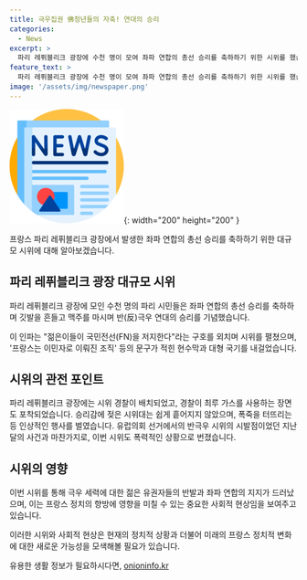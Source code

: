 ```yaml
---
title: 극우집권 佛청년들의 자축! 연대의 승리
categories:
  - News
excerpt: >
  파리 레퓌블리크 광장에 수천 명이 모여 좌파 연합의 총선 승리를 축하하기 위한 시위를 했습니다. 이로써 극우 국민연합의 집권을 저지하게 된 것에 대한 승리의 기쁨이 이어졌습니다. 특히 젊은 유권자들이 이번 승리에 열광하여 광장에서 반극우 시위 구호를 외치며 축하했고, 경찰과의 갈등도 있었습니다. 이와 관련한 소송 나선 경찰의 모습과 최루 가스 사용 장면도 포착됐습니다. 이슈가 된 국민전선과 국민연합 사이의 갈등과 그에 대한 반응들이 시민들에게 큰 주목을 받았습니다.
feature_text: >
  파리 레퓌블리크 광장에 수천 명이 모여 좌파 연합의 총선 승리를 축하하기 위한 시위를 했습니다. 이로써 극우 국민연합의 집권을 저지하게 된 것에 대한 승리의 기쁨이 이어졌습니다. 특히 젊은 유권자들이 이번 승리에 열광하여 광장에서 반극우 시위 구호를 외치며 축하했고, 경찰과의 갈등도 있었습니다. 이와 관련한 소송 나선 경찰의 모습과 최루 가스 사용 장면도 포착됐습니다. 이슈가 된 국민전선과 국민연합 사이의 갈등과 그에 대한 반응들이 시민들에게 큰 주목을 받았습니다.
image: '/assets/img/newspaper.png'
---
```


<p><img src="/assets/img/newspaper.png" alt="kimp 속보" />{: width="200" height="200" }</p>

<p>프랑스 파리 레퓌블리크 광장에서 발생한 좌파 연합의 총선 승리를 축하하기 위한 대규모 시위에 대해 알아보겠습니다.</p>

<h2 data-ke-size="size26">파리 레퓌블리크 광장 대규모 시위</h2>

<p>파리 레퓌블리크 광장에 모인 수천 명의 파리 시민들은 좌파 연합의 총선 승리를 축하하며 깃발을 흔들고 맥주를 마시며 반(反)극우 연대의 승리를 기념했습니다.</p>

<p data-ke-size="size16">이 인파는 "젊은이들이 국민전선(FN)을 저지한다"라는 구호를 외치며 시위를 펼쳤으며, '프랑스는 이민자로 이뤄진 조직' 등의 문구가 적힌 현수막과 대형 국기를 내걸었습니다.</p>

<h2 data-ke-size="size26">시위의 관전 포인트</h2>

<p>파리 레퓌블리크 광장에는 시위 경찰이 배치되었고, 경찰이 최루 가스를 사용하는 장면도 포착되었습니다. 승리감에 젖은 시위대는 쉽게 흩어지지 않았으며, 폭죽을 터뜨리는 등 인상적인 행사를 벌였습니다. 유럽의회 선거에서의 반극우 시위의 시발점이었던 지난달의 사건과 마찬가지로, 이번 시위도 폭력적인 상황으로 번졌습니다.</p>

<h2 data-ke-size="size26">시위의 영향</h2>

<p>이번 시위를 통해 극우 세력에 대한 젊은 유권자들의 반발과 좌파 연합의 지지가 드러났으며, 이는 프랑스 정치의 향방에 영향을 미칠 수 있는 중요한 사회적 현상임을 보여주고 있습니다.</p>

<p>이러한 시위와 사회적 현상은 현재의 정치적 상황과 더불어 미래의 프랑스 정치적 변화에 대한 새로운 가능성을 모색해볼 필요가 있습니다.</p>
유용한 생활 정보가 필요하시다면, <a href="https://onioninfo.kr" rel="dofollow">onioninfo.kr</a>


